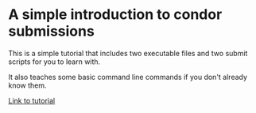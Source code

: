# A simple introduction to condor submissions

This is a simple tutorial that includes two executable files and two submit scripts for you to learn with.

It also teaches some basic command line commands if you don't already know them.

[Link to tutorial](https://github.com/abalter/minimal-condor-intro/blob/master/minimal-condor-intro.md)
